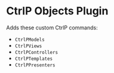 CtrlP Objects Plugin
====================

Adds these custom CtrlP commands:

* `CtrlPModels`
* `CtrlPViews`
* `CtrlPControllers`
* `CtrlPTemplates`
* `CtrlPPresenters`

